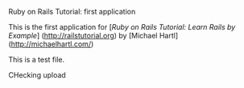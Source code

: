 Ruby on Rails Tutorial: first application

This is the first application for
[*Ruby on Rails Tutorial: Learn Rails by Example*] (http://railstutorial.org)
by [Michael Hartl] (http://michaelhartl.com/)

This is a test file.

CHecking upload

